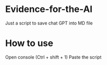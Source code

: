 # Evidence-for-the-AI
Just a script to save chat GPT into MD file

# How to use

Open console (Ctrl + shift + 1)
Paste the script
